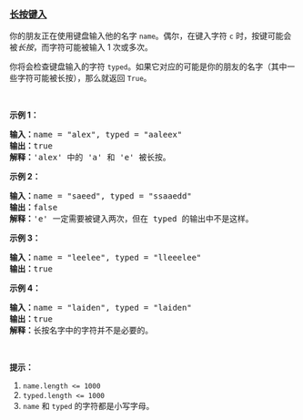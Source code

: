 ### [长按键入](https://leetcode-cn.com/problems/long-pressed-name)

<p>你的朋友正在使用键盘输入他的名字&nbsp;<code>name</code>。偶尔，在键入字符&nbsp;<code>c</code>&nbsp;时，按键可能会被<em>长按</em>，而字符可能被输入 1 次或多次。</p>

<p>你将会检查键盘输入的字符&nbsp;<code>typed</code>。如果它对应的可能是你的朋友的名字（其中一些字符可能被长按），那么就返回&nbsp;<code>True</code>。</p>

<p>&nbsp;</p>

<p><strong>示例 1：</strong></p>

<pre><strong>输入：</strong>name = &quot;alex&quot;, typed = &quot;aaleex&quot;
<strong>输出：</strong>true
<strong>解释：</strong>&#39;alex&#39; 中的 &#39;a&#39; 和 &#39;e&#39; 被长按。
</pre>

<p><strong>示例 2：</strong></p>

<pre><strong>输入：</strong>name = &quot;saeed&quot;, typed = &quot;ssaaedd&quot;
<strong>输出：</strong>false
<strong>解释：</strong>&#39;e&#39; 一定需要被键入两次，但在 typed 的输出中不是这样。
</pre>

<p><strong>示例 3：</strong></p>

<pre><strong>输入：</strong>name = &quot;leelee&quot;, typed = &quot;lleeelee&quot;
<strong>输出：</strong>true
</pre>

<p><strong>示例 4：</strong></p>

<pre><strong>输入：</strong>name = &quot;laiden&quot;, typed = &quot;laiden&quot;
<strong>输出：</strong>true
<strong>解释：</strong>长按名字中的字符并不是必要的。
</pre>

<p>&nbsp;</p>

<p><strong>提示：</strong></p>

<ol>
	<li><code>name.length &lt;= 1000</code></li>
	<li><code>typed.length &lt;= 1000</code></li>
	<li><code>name</code> 和&nbsp;<code>typed</code>&nbsp;的字符都是小写字母。</li>
</ol>

<p>&nbsp;</p>

<p>&nbsp;</p>
